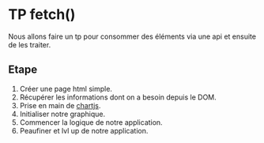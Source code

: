 # TP fetch()

Nous allons faire un tp pour consommer des éléments via une api et ensuite de les traiter.

## Etape

1. Créer une page html simple.
2. Récupérer les informations dont on a besoin depuis le DOM.
3. Prise en main de [chartjs](https://www.chartjs.org/).
4. Initialiser notre graphique.
5. Commencer la logique de notre application.
6. Peaufiner et lvl up de notre application.
